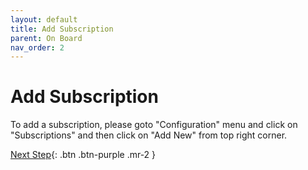 ```yaml
---
layout: default
title: Add Subscription
parent: On Board
nav_order: 2
---
```


# Add Subscription

To add a subscription, please goto "Configuration" menu and click on "Subscriptions" and then click on "Add New" from top right corner.

[Next Step](/add-student/){: .btn .btn-purple .mr-2 }
